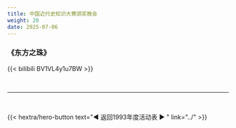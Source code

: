 ```yaml
---
title: 中国近代史知识大赛颁奖晚会
weight: 20
date: 2025-07-06
---
```


### 《东方之珠》

{{< bilibili BV1VL4y1u7BW >}}

<br>
<hr>
<br>

{{< hextra/hero-button text="◀ 返回1993年度活动表 ▶ " link="../" >}}